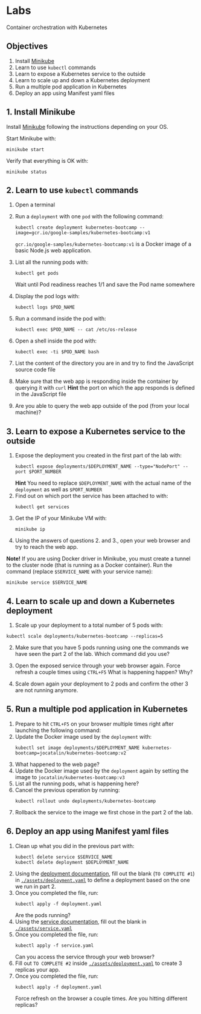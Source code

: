 # Labs

Container orchestration with Kubernetes

## Objectives

1. Install [Minikube](https://github.com/kubernetes/minikube)
2. Learn to use `kubectl` commands
3. Learn to expose a Kubernetes service to the outside
4. Learn to scale up and down a Kubernetes deployment
5. Run a multiple pod application in Kubernetes
6. Deploy an app using Manifest yaml files

## 1. Install Minikube

Install [Minikube](https://kubernetes.io/docs/tasks/tools/install-minikube/) following the instructions depending on your OS.

Start Minikube with:
```
minikube start
```

Verify that everything is OK with:
```
minikube status
```

## 2. Learn to use `kubectl` commands

1. Open a terminal

2. Run a `deployment` with one `pod` with the following command:
   ```
   kubectl create deployment kubernetes-bootcamp --image=gcr.io/google-samples/kubernetes-bootcamp:v1
   ```
   `gcr.io/google-samples/kubernetes-bootcamp:v1` is a Docker image of a basic Node.js web application.
   
3. List all the running pods with:
   ```
   kubectl get pods
   ```
   Wait until Pod readiness reaches 1/1 and save the Pod name somewhere
   
4. Display the pod logs with:
   ```
   kubectl logs $POD_NAME
   ```
   
5. Run a command inside the pod with:
   ```
   kubectl exec $POD_NAME -- cat /etc/os-release
   ```
   
6. Open a shell inside the pod with:
   ```
   kubectl exec -ti $POD_NAME bash
   ```
   
7. List the content of the directory you are in and try to find the JavaScript source code file

8. Make sure that the web app is responding inside the container by querying it with `curl`
   **Hint** the port on which the app responds is defined in the JavaScript file
   
9. Are you able to query the web app outside of the pod (from your local machine)?

## 3. Learn to expose a Kubernetes service to the outside

1. Expose the deployment you created in the first part of the lab with:
   ```
   kubectl expose deployments/$DEPLOYMENT_NAME --type="NodePort" --port $PORT_NUMBER
   ```
   **Hint** You need to replace `$DEPLOYMENT_NAME` with the actual name of the `deployment` as well as `$PORT_NUMBER`
2. Find out on which port the service has been attached to with:
   ```
   kubectl get services
   ```
3. Get the IP of your Minikube VM with:
   ```
   minikube ip
   ```
4. Using the answers of questions 2. and 3., open your web browser and try to reach the web app.

**Note!** If you are using Docker driver in Minikube, you must create a tunnel to the cluster node (that is running as a Docker container). Run the command (replace `$SERVICE_NAME` with your service name):

```
minikube service $SERVICE_NAME
```

## 4. Learn to scale up and down a Kubernetes deployment

1. Scale up your deployment to a total number of 5 pods with:
  ```
  kubectl scale deployments/kubernetes-bootcamp --replicas=5
  ```

2. Make sure that you have 5 pods running using one the commands we have seen the part 2 of the lab. Which command did you use?

3. Open the exposed service through your web browser again.
   Force refresh a couple times using `CTRL+F5`
   What is happening happen? Why?
   
4. Scale down again your deployment to 2 pods and confirm the other 3 are not running anymore.

## 5. Run a multiple pod application in Kubernetes

1. Prepare to hit `CTRL+F5` on your browser multiple times right after launching the following command:
2. Update the Docker image used by the `deployment` with:
   ```
   kubectl set image deployments/$DEPLOYMENT_NAME kubernetes-bootcamp=jocatalin/kubernetes-bootcamp:v2
   ```
3. What happened to the web page?
4. Update the Docker image used by the `deployment` again by setting the image to `jocatalin/kubernetes-bootcamp:v3`
5. List all the running pods, what is happening here?
6. Cancel the previous operation by running:
   ```
   kubectl rollout undo deployments/kubernetes-bootcamp
   ```
7. Rollback the service to the image we first chose in the part 2 of the lab.

## 6. Deploy an app using Manifest yaml files

1. Clean up what you did in the previous part with:
   ```
   kubectl delete service $SERVICE_NAME
   kubectl delete deployment $DEPLOYMENT_NAME
   ```
2. Using the [deployment documentation](https://kubernetes.io/docs/concepts/workloads/controllers/deployment/), fill out the blank (`TO COMPLETE #1`) in [`./assets/deployment.yaml`](./assets/deployment.yaml) to define a deployment based on the one we run in part 2.
3. Once you completed the file, run:
   ```
   kubectl apply -f deployment.yaml
   ```
   Are the pods running?
4. Using the [service documentation](https://kubernetes.io/docs/concepts/services-networking/service/), fill out the blank in [`./assets/service.yaml`](./assets/service.yaml)
5. Once you completed the file, run:
   ```
   kubectl apply -f service.yaml
   ```
   Can you access the service through your web browser?
6. Fill out `TO COMPLETE #2` inside [`./assets/deployment.yaml`](./assets/deployment.yaml) to create 3 replicas your app.
7. Once you completed the file, run:
   ```
   kubectl apply -f deployment.yaml
   ```
   Force refresh on the browser a couple times. Are you hitting different replicas?
